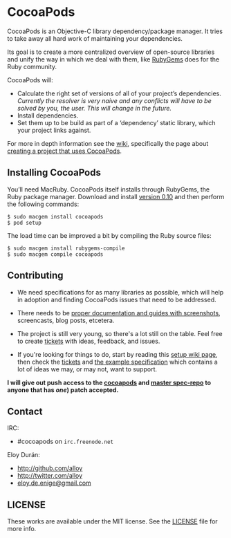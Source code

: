 # CocoaPods

CocoaPods is an Objective-C library dependency/package manager. It tries to take
away all hard work of maintaining your dependencies.

Its goal is to create a more centralized overview of open-source libraries and
unify the way in which we deal with them, like [RubyGems](http://rubygems.org)
does for the Ruby community.

CocoaPods will:

* Calculate the right set of versions of all of your project’s dependencies.
  _Currently the resolver is very naive and any conflicts will have to be solved
  by you, the user. This will change in the future._
* Install dependencies.
* Set them up to be build as part of a ‘dependency’ static library, which your
  project links against.

For more in depth information see the [wiki][wiki], specifically the page about
[creating a project that uses CocoaPods][wiki-create].


## Installing CocoaPods

You’ll need MacRuby. CocoaPods itself installs through RubyGems, the Ruby
package manager. Download and install [version 0.10][macruby] and then perform
the following commands:

    $ sudo macgem install cocoapods
    $ pod setup

The load time can be improved a bit by compiling the Ruby source files:

    $ sudo macgem install rubygems-compile
    $ sudo macgem compile cocoapods


## Contributing

* We need specifications for as many libraries as possible, which will help in
  adoption and finding CocoaPods issues that need to be addressed.

* There needs to be [proper documentation and guides with screenshots][wiki],
  screencasts, blog posts, etcetera.

* The project is still very young, so there's a lot still on the table. Feel
  free to create [tickets][tickets] with ideas, feedback, and issues.

* If you're looking for things to do, start by reading this
  [setup wiki page][dev-setup], then check the [tickets][tickets] and
  [the example specification][example-spec] which contains a lot of ideas we
  may, or may not, want to support.

**I will give out push access to the [cocoapods][cocoapods] and
[master spec-repo][cocoapods-specs] to anyone that has _one_) patch accepted.**


## Contact

IRC:

* #cocoapods on `irc.freenode.net`

Eloy Durán:

* http://github.com/alloy
* http://twitter.com/alloy
* eloy.de.enige@gmail.com


## LICENSE

These works are available under the MIT license. See the [LICENSE][license] file
for more info.


[macruby]: http://www.macruby.org/files
[cocoapods]: https://github.com/alloy/cocoapods
[cocoapods-specs]: https://github.com/alloy/cocoapods-specs
[tickets]: https://github.com/alloy/cocoapods/issues
[example-spec]: https://github.com/alloy/cocoapods/blob/master/examples/PodSpec.podspec
[dev-setup]: https://github.com/alloy/cocoapods/wiki/Setting-up-for-development-on-CocoaPods
[wiki-create]: https://github.com/alloy/cocoapods/wiki/Creating-a-project-that-uses-CocoaPods
[wiki]: https://github.com/alloy/cocoapods/wiki/_pages
[license]: cocoa-pods/blob/master/LICENSE
